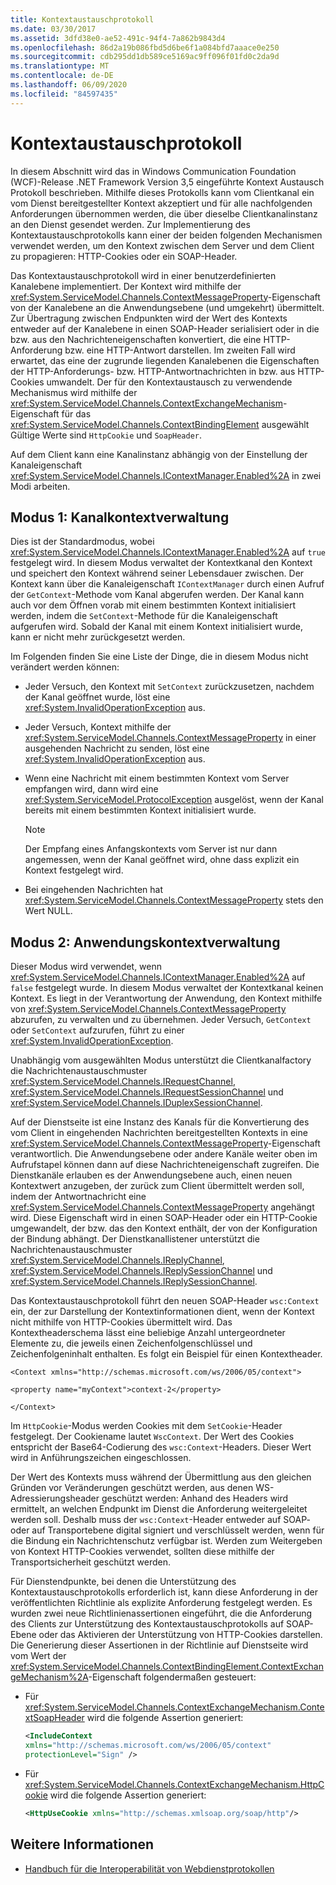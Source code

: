 ```yaml
---
title: Kontextaustauschprotokoll
ms.date: 03/30/2017
ms.assetid: 3dfd38e0-ae52-491c-94f4-7a862b9843d4
ms.openlocfilehash: 86d2a19b086fbd5d6be6f1a084bfd7aaace0e250
ms.sourcegitcommit: cdb295dd1db589ce5169ac9ff096f01fd0c2da9d
ms.translationtype: MT
ms.contentlocale: de-DE
ms.lasthandoff: 06/09/2020
ms.locfileid: "84597435"
---
```

# <a name="context-exchange-protocol"></a>Kontextaustauschprotokoll
In diesem Abschnitt wird das in Windows Communication Foundation (WCF)-Release .NET Framework Version 3,5 eingeführte Kontext Austausch Protokoll beschrieben. Mithilfe dieses Protokolls kann vom Clientkanal ein vom Dienst bereitgestellter Kontext akzeptiert und für alle nachfolgenden Anforderungen übernommen werden, die über dieselbe Clientkanalinstanz an den Dienst gesendet werden. Zur Implementierung des Kontextaustauschprotokolls kann einer der beiden folgenden Mechanismen verwendet werden, um den Kontext zwischen dem Server und dem Client zu propagieren: HTTP-Cookies oder ein SOAP-Header.  
  
 Das Kontextaustauschprotokoll wird in einer benutzerdefinierten Kanalebene implementiert. Der Kontext wird mithilfe der <xref:System.ServiceModel.Channels.ContextMessageProperty>-Eigenschaft von der Kanalebene an die Anwendungsebene (und umgekehrt) übermittelt. Zur Übertragung zwischen Endpunkten wird der Wert des Kontexts entweder auf der Kanalebene in einen SOAP-Header serialisiert oder in die bzw. aus den Nachrichteneigenschaften konvertiert, die eine HTTP-Anforderung bzw. eine HTTP-Antwort darstellen. Im zweiten Fall wird erwartet, das eine der zugrunde liegenden Kanalebenen die Eigenschaften der HTTP-Anforderungs- bzw. HTTP-Antwortnachrichten in bzw. aus HTTP-Cookies umwandelt. Der für den Kontextaustausch zu verwendende Mechanismus wird mithilfe der <xref:System.ServiceModel.Channels.ContextExchangeMechanism>-Eigenschaft für das <xref:System.ServiceModel.Channels.ContextBindingElement> ausgewählt Gültige Werte sind `HttpCookie` und `SoapHeader`.  
  
 Auf dem Client kann eine Kanalinstanz abhängig von der Einstellung der Kanaleigenschaft <xref:System.ServiceModel.Channels.IContextManager.Enabled%2A> in zwei Modi arbeiten.  
  
## <a name="mode-1-channel-context-management"></a>Modus 1: Kanalkontextverwaltung  
 Dies ist der Standardmodus, wobei <xref:System.ServiceModel.Channels.IContextManager.Enabled%2A> auf `true` festgelegt wird. In diesem Modus verwaltet der Kontextkanal den Kontext und speichert den Kontext während seiner Lebensdauer zwischen. Der Kontext kann über die Kanaleigenschaft `IContextManager` durch einen Aufruf der `GetContext`-Methode vom Kanal abgerufen werden. Der Kanal kann auch vor dem Öffnen vorab mit einem bestimmten Kontext initialisiert werden, indem die `SetContext`-Methode für die Kanaleigenschaft aufgerufen wird. Sobald der Kanal mit einem Kontext initialisiert wurde, kann er nicht mehr zurückgesetzt werden.  
  
 Im Folgenden finden Sie eine Liste der Dinge, die in diesem Modus nicht verändert werden können:  
  
- Jeder Versuch, den Kontext mit `SetContext` zurückzusetzen, nachdem der Kanal geöffnet wurde, löst eine <xref:System.InvalidOperationException> aus.  
  
- Jeder Versuch, Kontext mithilfe der <xref:System.ServiceModel.Channels.ContextMessageProperty> in einer ausgehenden Nachricht zu senden, löst eine <xref:System.InvalidOperationException> aus.  
  
- Wenn eine Nachricht mit einem bestimmten Kontext vom Server empfangen wird, dann wird eine <xref:System.ServiceModel.ProtocolException> ausgelöst, wenn der Kanal bereits mit einem bestimmten Kontext initialisiert wurde.  
  
    > [!NOTE]
    > Der Empfang eines Anfangskontexts vom Server ist nur dann angemessen, wenn der Kanal geöffnet wird, ohne dass explizit ein Kontext festgelegt wird.  
  
- Bei eingehenden Nachrichten hat <xref:System.ServiceModel.Channels.ContextMessageProperty> stets den Wert NULL.  
  
## <a name="mode-2-application-context-management"></a>Modus 2: Anwendungskontextverwaltung  
 Dieser Modus wird verwendet, wenn <xref:System.ServiceModel.Channels.IContextManager.Enabled%2A> auf `false` festgelegt wurde. In diesem Modus verwaltet der Kontextkanal keinen Kontext. Es liegt in der Verantwortung der Anwendung, den Kontext mithilfe von <xref:System.ServiceModel.Channels.ContextMessageProperty> abzurufen, zu verwalten und zu übernehmen. Jeder Versuch, `GetContext` oder `SetContext` aufzurufen, führt zu einer <xref:System.InvalidOperationException>.  
  
 Unabhängig vom ausgewählten Modus unterstützt die Clientkanalfactory die Nachrichtenaustauschmuster <xref:System.ServiceModel.Channels.IRequestChannel>, <xref:System.ServiceModel.Channels.IRequestSessionChannel> und <xref:System.ServiceModel.Channels.IDuplexSessionChannel>.  
  
 Auf der Dienstseite ist eine Instanz des Kanals für die Konvertierung des vom Client in eingehenden Nachrichten bereitgestellten Kontexts in eine <xref:System.ServiceModel.Channels.ContextMessageProperty>-Eigenschaft verantwortlich. Die Anwendungsebene oder andere Kanäle weiter oben im Aufrufstapel können dann auf diese Nachrichteneigenschaft zugreifen. Die Dienstkanäle erlauben es der Anwendungsebene auch, einen neuen Kontextwert anzugeben, der zurück zum Client übermittelt werden soll, indem der Antwortnachricht eine <xref:System.ServiceModel.Channels.ContextMessageProperty> angehängt wird. Diese Eigenschaft wird in einen SOAP-Header oder ein HTTP-Cookie umgewandelt, der bzw. das den Kontext enthält, der von der Konfiguration der Bindung abhängt. Der Dienstkanallistener unterstützt die Nachrichtenaustauschmuster <xref:System.ServiceModel.Channels.IReplyChannel>, <xref:System.ServiceModel.Channels.IReplySessionChannel> und <xref:System.ServiceModel.Channels.IReplySessionChannel>.  
  
 Das Kontextaustauschprotokoll führt den neuen SOAP-Header `wsc:Context` ein, der zur Darstellung der Kontextinformationen dient, wenn der Kontext nicht mithilfe von HTTP-Cookies übermittelt wird. Das Kontextheaderschema lässt eine beliebige Anzahl untergeordneter Elemente zu, die jeweils einen Zeichenfolgenschlüssel und Zeichenfolgeninhalt enthalten. Es folgt ein Beispiel für einen Kontextheader.  
  
 `<Context xmlns="http://schemas.microsoft.com/ws/2006/05/context">`  
  
 `<property name="myContext">context-2</property>`  
  
 `</Context>`  
  
 Im `HttpCookie`-Modus werden Cookies mit dem `SetCookie`-Header festgelegt. Der Cookiename lautet `WscContext`. Der Wert des Cookies entspricht der Base64-Codierung des `wsc:Context`-Headers. Dieser Wert wird in Anführungszeichen eingeschlossen.  
  
 Der Wert des Kontexts muss während der Übermittlung aus den gleichen Gründen vor Veränderungen geschützt werden, aus denen WS-Adressierungsheader geschützt werden: Anhand des Headers wird ermittelt, an welchen Endpunkt im Dienst die Anforderung weitergeleitet werden soll. Deshalb muss der `wsc:Context`-Header entweder auf SOAP- oder auf Transportebene digital signiert und verschlüsselt werden, wenn für die Bindung ein Nachrichtenschutz verfügbar ist. Werden zum Weitergeben von Kontext HTTP-Cookies verwendet, sollten diese mithilfe der Transportsicherheit geschützt werden.  
  
 Für Dienstendpunkte, bei denen die Unterstützung des Kontextaustauschprotokolls erforderlich ist, kann diese Anforderung in der veröffentlichten Richtlinie als explizite Anforderung festgelegt werden. Es wurden zwei neue Richtlinienassertionen eingeführt, die die Anforderung des Clients zur Unterstützung des Kontextaustauschprotokolls auf SOAP-Ebene oder das Aktivieren der Unterstützung von HTTP-Cookies darstellen. Die Generierung dieser Assertionen in der Richtlinie auf Dienstseite wird vom Wert der <xref:System.ServiceModel.Channels.ContextBindingElement.ContextExchangeMechanism%2A>-Eigenschaft folgendermaßen gesteuert:  
  
- Für <xref:System.ServiceModel.Channels.ContextExchangeMechanism.ContextSoapHeader> wird die folgende Assertion generiert:  
  
    ```xml  
    <IncludeContext
    xmlns="http://schemas.microsoft.com/ws/2006/05/context"  
    protectionLevel="Sign" />  
    ```  
  
- Für <xref:System.ServiceModel.Channels.ContextExchangeMechanism.HttpCookie> wird die folgende Assertion generiert:  
  
    ```xml  
    <HttpUseCookie xmlns="http://schemas.xmlsoap.org/soap/http"/>  
    ```  
  
## <a name="see-also"></a>Weitere Informationen

- [Handbuch für die Interoperabilität von Webdienstprotokollen](web-services-protocols-interoperability-guide.md)
